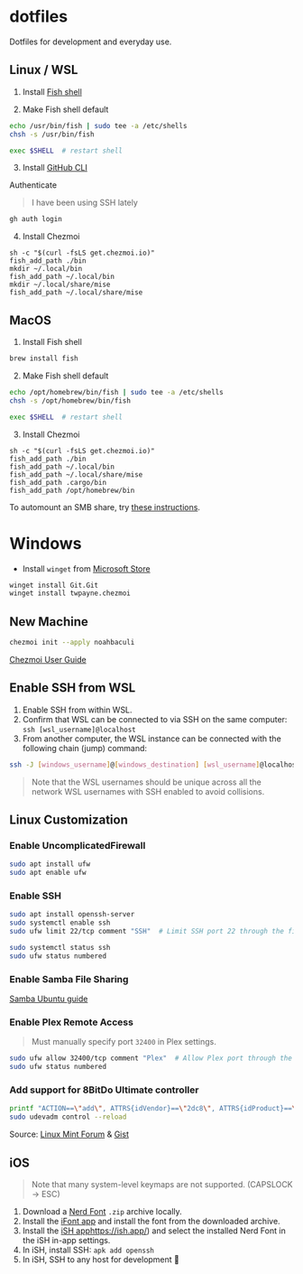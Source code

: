 # dotfiles

Dotfiles for development and everyday use.

## Linux / WSL

1. Install [Fish shell](https://fishshell.com/)

2. Make Fish shell default

```bash
echo /usr/bin/fish | sudo tee -a /etc/shells
chsh -s /usr/bin/fish

exec $SHELL  # restart shell
```

3. Install [GitHub CLI](https://github.com/cli/cli/blob/trunk/docs/install_linux.md)

Authenticate

> I have been using SSH lately

```bash
gh auth login
```

4. Install Chezmoi

```fish
sh -c "$(curl -fsLS get.chezmoi.io)"
fish_add_path ./bin
mkdir ~/.local/bin
fish_add_path ~/.local/bin
mkdir ~/.local/share/mise
fish_add_path ~/.local/share/mise
```

## MacOS

1. Install Fish shell

```bash
brew install fish
```

2. Make Fish shell default

```bash
echo /opt/homebrew/bin/fish | sudo tee -a /etc/shells
chsh -s /opt/homebrew/bin/fish

exec $SHELL  # restart shell
```

3. Install Chezmoi

```fish
sh -c "$(curl -fsLS get.chezmoi.io)"
fish_add_path ./bin
fish_add_path ~/.local/bin
fish_add_path ~/.local/share/mise
fish_add_path .cargo/bin
fish_add_path /opt/homebrew/bin
```

To automount an SMB share, try [these instructions](https://www.reddit.com/r/MacOS/comments/1boyxko/comment/lzi97eb/?utm_source=share&utm_medium=web3x&utm_name=web3xcss&utm_term=1&utm_content=share_button).

# Windows

- Install `winget` from [Microsoft Store](https://learn.microsoft.com/en-us/windows/package-manager/winget/)

```bash
winget install Git.Git
winget install twpayne.chezmoi
```

## New Machine

```bash
chezmoi init --apply noahbaculi
```

[Chezmoi User Guide](https://www.chezmoi.io/user-guide/command-overview/)

## Enable SSH from WSL

1. Enable SSH from within WSL.
2. Confirm that WSL can be connected to via SSH on the same computer: `ssh [wsl_username]@localhost`
3. From another computer, the WSL instance can be connected with the following chain (jump) command:

```bash
ssh -J [windows_username]@[windows_destination] [wsl_username]@localhost
```

> Note that the WSL usernames should be unique across all the network WSL usernames with SSH enabled to avoid collisions.

## Linux Customization

### Enable UncomplicatedFirewall

```bash
sudo apt install ufw
sudo apt enable ufw
```

### Enable SSH

```bash
sudo apt install openssh-server
sudo systemctl enable ssh
sudo ufw limit 22/tcp comment "SSH"  # Limit SSH port 22 through the firewall

sudo systemctl status ssh
sudo ufw status numbered
```

### Enable Samba File Sharing

[Samba Ubuntu guide](https://ubuntu.com/tutorials/install-and-configure-samba)

### Enable Plex Remote Access

> Must manually specify port `32400` in Plex settings.

```bash
sudo ufw allow 32400/tcp comment "Plex"  # Allow Plex port through the firewall
sudo ufw status numbered
```

### Add support for 8BitDo Ultimate controller

```bash
printf "ACTION==\"add\", ATTRS{idVendor}==\"2dc8\", ATTRS{idProduct}==\"3106\", RUN+=\"/sbin/modprobe xpad\", RUN+=\"/bin/sh -c 'echo 2dc8 3106 > /sys/bus/usb/drivers/xpad/new_id'\"" | sudo tee /etc/udev/rules.d/99-8bitdo-xinput.rules
sudo udevadm control --reload
```

Source: [Linux Mint Forum](https://forums.linuxmint.com/viewtopic.php?t=404318) & [Gist](https://gist.github.com/ammuench/0dcf14faf4e3b000020992612a2711e2)

## iOS

> Note that many system-level keymaps are not supported. (CAPSLOCK -> ESC)

1. Download a [Nerd Font](https://www.nerdfonts.com/font-downloads) `.zip` archive locally.
2. Install the [iFont app](https://apps.apple.com/us/app/ifont-find-install-any-font/id1173222289) and install the font from the downloaded archive.
3. Install the [iSH app](https://ish.app/)https://ish.app/) and select the installed Nerd Font in the iSH in-app settings.
4. In iSH, install SSH: `apk add openssh`
5. In iSH, SSH to any host for development 🥳
